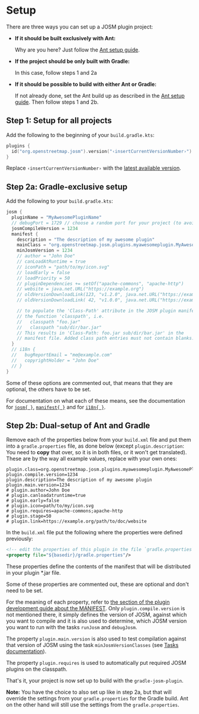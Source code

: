 # Setup

There are three ways you can set up a JOSM plugin project:

* **If it should be built exclusively with Ant:**

  Why are you here? Just follow the [Ant setup guide][1].

* **If the project should be only built with Gradle:**

  In this case, follow steps 1 and 2a

* **If it should be possible to build with either Ant or Gradle:**

  If not already done, set the Ant build up as described in the [Ant setup guide][1]. Then follow steps 1 and 2b.

## Step 1: Setup for all projects

Add the following to the beginning of your `build.gradle.kts`:
```kotlin
plugins {
  id("org.openstreetmap.josm").version("‹insertCurrentVersionNumber›")
}
```
Replace `‹insertCurrentVersionNumber›` with the [latest available version][2].

## Step 2a: Gradle-exclusive setup

Add the following to your `build.gradle.kts`:
```kotlin
josm {
  pluginName = "MyAwesomePluginName"
  // debugPort = 1729 // choose a random port for your project (to avoid clashes with other projects)
  josmCompileVersion = 1234
  manifest {
    description = "The description of my awesome plugin"
    mainClass = "org.openstreetmap.josm.plugins.myawesomeplugin.MyAwesomePlugin"
    minJosmVersion = 1234
    // author = "John Doe"
    // canLoadAtRuntime = true
    // iconPath = "path/to/my/icon.svg"
    // loadEarly = false
    // loadPriority = 50
    // pluginDependencies += setOf("apache-commons", "apache-http")
    // website = java.net.URL("https://example.org")
    // oldVersionDownloadLink(123, "v1.2.0", java.net.URL("https://example.org/download/v1.2.0/MyAwesomePlugin.jar"))
    // oldVersionDownloadLink( 42, "v1.0.0", java.net.URL("https://example.org/download/v1.0.0/MyAwesomePlugin.jar"))

    // to populate the 'Class-Path' attribute in the JOSM plugin manifest invoke
    // the function 'classpath', i.e.
    //   classpath "foo.jar"
    //   classpath "sub/dir/bar.jar"
    // This results in 'Class-Path: foo.jar sub/dir/bar.jar' in the
    // manifest file. Added class path entries must not contain blanks.
  }
  // i18n {
  //   bugReportEmail = "me@example.com"
  //   copyrightHolder = "John Doe"
  // }
}
```
Some of these options are commented out, that means that they are optional, the others have to be set.

For documentation on what each of these means, see the documentation for [`josm{ }`][3], [`manifest{ }`][4] and for [`i18n{ }`][5].


## Step 2b: Dual-setup of Ant and Gradle

Remove each of the properties below from your `build.xml` file and put them into a `gradle.properties` file, as done below (except `plugin.description`: You need to **copy** that over, so it is in both files, or it won't get translated). These are by the way all example values, replace with your own ones:
```properties
plugin.class=org.openstreetmap.josm.plugins.myawesomeplugin.MyAwesomePlugin
plugin.compile.version=1234
plugin.description=The description of my awesome plugin
plugin.main.version=1234
# plugin.author=John Doe
# plugin.canloadatruntime=true
# plugin.early=false
# plugin.icon=path/to/my/icon.svg
# plugin.requires=apache-commons;apache-http
# plugin.stage=50
# plugin.link=https://example.org/path/to/doc/website
```
In the `build.xml` file put the following where the properties were defined previously:
```xml
<!-- edit the properties of this plugin in the file `gradle.properties` -->
<property file="${basedir}/gradle.properties"/>
```

These properties define the contents of the manifest that will be distributed in your plugin \*.jar file.

Some of these properties are commented out, these are optional and don't need to be set.

For the meaning of each property, refer to [the section of the plugin development guide about the MANIFEST][6]. Only `plugin.compile.version` is not mentioned there, it simply defines the version of JOSM, against which you want to compile and it is also used to determine, which JOSM version you want to run with the tasks `runJosm` and `debugJosm`.

The property `plugin.main.version` is also used to test compilation against that version of JOSM using the task `minJosmVersionClasses` (see [Tasks documentation](./Tasks.md)).

The property `plugin.requires` is used to automatically put required JOSM plugins on the classpath.

That's it, your project is now set up to build with the `gradle-josm-plugin`.

**Note:** You have the choice to also set up like in step 2a, but that will override the settings from your `gradle.properties` for the Gradle build. Ant on the other hand will still use the settings from the `gradle.properties`.

[1]: https://josm.openstreetmap.de/wiki/DevelopersGuide/DevelopingPlugins
[2]: https://plugins.gradle.org/plugin/org.openstreetmap.josm
[3]: https://josm.gitlab.io/gradle-josm-plugin/kdoc/latest/plugin/plugin/org.openstreetmap.josm.gradle.plugin.config/-josm-plugin-extension/
[4]: https://josm.gitlab.io/gradle-josm-plugin/kdoc/latest/plugin/plugin/org.openstreetmap.josm.gradle.plugin.config/-josm-manifest/
[5]: https://josm.gitlab.io/gradle-josm-plugin/kdoc/latest/plugin/plugin/org.openstreetmap.josm.gradle.plugin.config/-i18n-config/
[6]: https://josm.openstreetmap.de/wiki/DevelopersGuide/DevelopingPlugins#ThemanifestfileforaJOSMplugin
